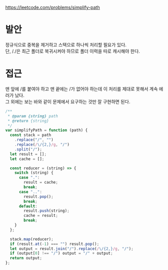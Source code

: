 https://leetcode.com/problems/simplify-path

# 발안

정규식으로 중복을 제거하고 스택으로 하나씩 처리할 필요가 있다.  
단, /./은 최근 폴더로 복귀시켜야 하므로 폴더 이력을 따로 캐시해야 한다.

# 접근

맨 앞에 /를 붙여야 하고 맨 끝에는 /가 없어야 하는데 이 처리를 제대로 못해서 계속 에러가 났다.  
그 외에는 보는 바와 같이 문제에서 요구하는 것만 잘 구현하면 된다.

```js
/**
 * @param {string} path
 * @return {string}
 */
var simplifyPath = function (path) {
  const stack = path
    .replace("/", "")
    .replace(/\/{2,}/g, "/")
    .split("/");
  let result = [];
  let cache = [];

  const reducer = (string) => {
    switch (string) {
      case ".":
        result = cache;
        break;
      case "..":
        result.pop();
        break;
      default:
        result.push(string);
        cache = result;
        break;
    }
  };

  stack.map(reducer);
  if (result.at(-1) === "") result.pop();
  let output = result.join("/").replace(/\/{2,}/g, "/");
  if (output[0] !== "/") output = "/" + output;
  return output;
};
```
